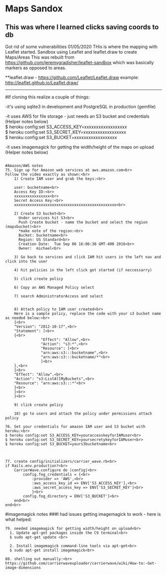 # Maps Sandox

## This was where I learned clicks saving coords to db
Got rid of some vulnerabilities 01/05/2020
THis is where the mapping with Leaflet started.
Sandbox using Leaflet and leaflet.draw to create Maps/Areas
This was rebuilt from https://github.com/jeremygradisher/leaflet-sandbox which was basically markers as opposed to areas.

**leaflet.draw - https://github.com/Leaflet/Leaflet.draw
example: http://leaflet.github.io/Leaflet.draw/

---
#If cloning this realize a couple of things:

-it's using sqlite3 in development and PostgreSQL in production (gemfile)

-it uses AWS for file storage - just needs an S3 bucket and credentials (Helper notes below)<br>
$ heroku config:set S3_ACCESS_KEY=xxxxxxxxxxxxxxxxxx<br>
$ heroku config:set S3_SECRET_KEY=xxxxxxxxxxxxxxxxxx<br>
$ heroku config:set S3_BUCKET=xxxxxxxxxxxxxxxxxx

-it uses imagemagick for getting the width/height of the maps on upload (Helper notes below)

```

#Amazon/AWS notes
75. Sign up for Amazon web services at aws.amazon.com<br>
Follow the video exactly as shown:<br>
    1) Create IAM user and grab the keys:<br>

    user: bucketname<br>
    Access Key ID:<br>
    xxxxxxxxxxxxxxxx<br>
    Secret Access Key:<br>
    xxxxxxxxxxxxxxxxxxxxxxxxxxxxxxxxxxxxxxxxxxxxxo<br>

    2) Create S3 bucket<br>
      Under services hit S3<br>
      Push Create bucket - name the bucket and select the region (mapsbucket)<br>
      *make note of the region:<br>
      Bucket: bucketname<br>
      Region: US Standard<br>
      Creation Date:  Tue Sep 06 16:06:30 GMT-400 2016<br>
      Owner:  michael<br>

    3) Go back to services and click IAM hit users in the left nav and click into the user

    4) hit policies in the left click get started (if neccessarry) 

    5) click create policy

    6) Copy an AWS Managed Policy select

    7) search AdministratorAccess and select


    8) Attach policy to IAM user created<br>
    Here is a sample policy, replace the code with your s3 bucket name as needed below:<br>
    {<br>
    "Version": "2012-10-17",<br>
    "Statement": [<br>
    {<br>
                "Effect": "Allow",<br>
                "Action": "s3:*",<br>
                "Resource": [<br>
                "arn:aws:s3:::bucketname",<br>
                "arn:aws:s3:::bucketname/*"<br>
                ]<br>
    },<br>
    {<br>
    "Effect": "Allow",<br>
    "Action": "s3:ListAllMyBuckets",<br>
    "Resource": "arn:aws:s3:::*"<br>
    }<br>
    ]<br>
    }<br>

    9) click create policy

    10) go to users and attach the policy under permissions attach policy

76. Set your credentials for amazon IAM user and S3 bucket with heroku:<br>
$ heroku config:set S3_ACCESS_KEY=youraccesskeyforIAMuser<br>
$ heroku config:set S3_SECRET_KEY=yoursecretykeyforIAMuser<br>
$ heroku config:set S3_BUCKET=yours3bucketname<br>



77. create config/initializers/carrier_wave.rb<br>
if Rails.env.production?<br>
    CarrierWave.configure do |config|<br>
        config.fog_credentials = {<br>
            :provider => 'AWS',<br>
            :aws_access_key_id => ENV['S3_ACCESS_KEY'],<br>
            :aws_secret_access_key => ENV['S3_SECRET_KEY']<br>
            }<br>
        config.fog_directory = ENV['S3_BUCKET']<br>
    end<br>
end<br>

```
#imagemagick notes
###I had issues getting imagemagick to work - here is what helped:<br>
```
79. needed imagemagick for getting width/height on upload<br>
  1. Update apt-get packages inside the C9 terminal<br>
  $ sudo apt-get update <br>

  2. Install imagemagick command-line tools via apt-get<br>
  $ sudo apt-get install imagemagick<br>

80. shelling out manually:<br>
https://github.com/carrierwaveuploader/carrierwave/wiki/How-to:-Get-image-dimensions
```